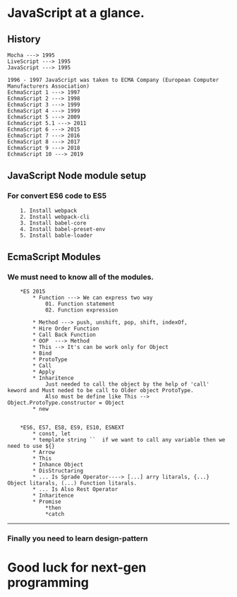 # JavaScript at a glance.

## History
    Mocha ---> 1995
    LiveScript ---> 1995
    JavaScript ---> 1995

    1996 - 1997 JavaScript was taken to ECMA Company (European Computer Manufacturers Association)
    EchmaScript 1 ---> 1997
    EchmaScript 2 ---> 1998
    EchmaScript 3 ---> 1999
    EchmaScript 4 ---> 1999
    EchmaScript 5 ---> 2009
    EchmaScript 5.1 ---> 2011
    EchmaScript 6 ---> 2015
    EchmaScript 7 ---> 2016
    EchmaScript 8 ---> 2017
    EchmaScript 9 ---> 2018
    EchmaScript 10 ---> 2019

## JavaScript Node module setup
### For convert ES6 code to ES5 
```
    1. Install webpack
    2. Install webpack-cli
    3. Install babel-core
    4. Install babel-preset-env
    5. Install bable-loader
```

## EcmaScript Modules
### We must need to know all of the modules.
```
    *ES 2015
        * Function ---> We can express two way
            01. Function statement
            02. Function expression

        * Method ---> push, unshift, pop, shift, indexOf,
        * Hire Order Function
        * Call Back Function
        * OOP  ---> Method
        * This --> It's can be work only for Object
        * Bind
        * ProtoType
        * Call
        * Apply
        * Inharitence
            Just needed to call the object by the help of 'call' keword and Must neded to be call to Older object ProtoType.
            Also must be define like This -->  Object.ProtoType.constructor = Object
        * new


    *ES6, ES7, ES8, ES9, ES10, ESNEXT
        * const, let
        * template string ``  if we want to call any variable then we need to use ${}
        * Arrow
        * This
        * Inhance Object
        * DisStructaring
        * ... Is Sprade Operator----> [...] arry litarals, {...} Object litarals, (...) Function litarals.
        * ... Is Also Rest Operator
        * Inharitence
        * Promise
            *then
            *catch
```
--------------------------------------------
### Finally you need to learn design-pattern

# Good luck for next-gen programming

